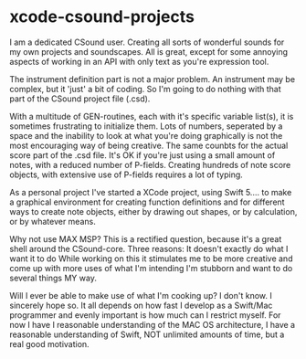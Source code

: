# xcode-csound-projects

I am a dedicated CSound user. Creating all sorts of wonderful sounds for my own projects and soundscapes.
All is great, except for some annoying aspects of working in an API with only text as you're expression tool.

The instrument definition part is not a major problem. An instrument may be complex, but it 'just' a bit of coding. So I'm going to do nothing
with that part of the CSound project file (.csd).

With a multitude of GEN-routines, each with it's specific variable list(s), it is sometimes frustrating to initialize them.
Lots of numbers, seperated by a space and the inability to look at what you're doing graphically is not the most encouraging way of being creative.
The same counbts for the actual score part of the .csd file. It's OK if you're just using a small amount of notes, with a reduced number of P-fields.
Creating hundreds of note score objects, with extensive use of P-fields requires a lot of typing.

As a personal project I've started a XCode project, using Swift 5.... to make a graphical environment for creating function definitions and for
different ways to create note objects, either by drawing out shapes, or by calculation, or by whatever means.

Why not use MAX MSP? This is a rectified question, because it's a great shell around the CSound-core.
Three reasons: It doesn't exactly do what I want it to do
               While working on this it stimulates me to be more creative and come up with more uses of what I'm intending
               I'm stubborn and want to do several things MY way.
               
 Will I ever be able to make use of what I'm cooking up? I don't know. I sincerely hope so. It all depends on how fast I develop as a
 Swift/Mac programmer and evenly important is how much can I restrict myself.
 For now I have I reasonable understanding of the MAC OS architecture, I have a reasonable understanding of Swift, NOT unlimited amounts of time,
 but a real good motivation.
